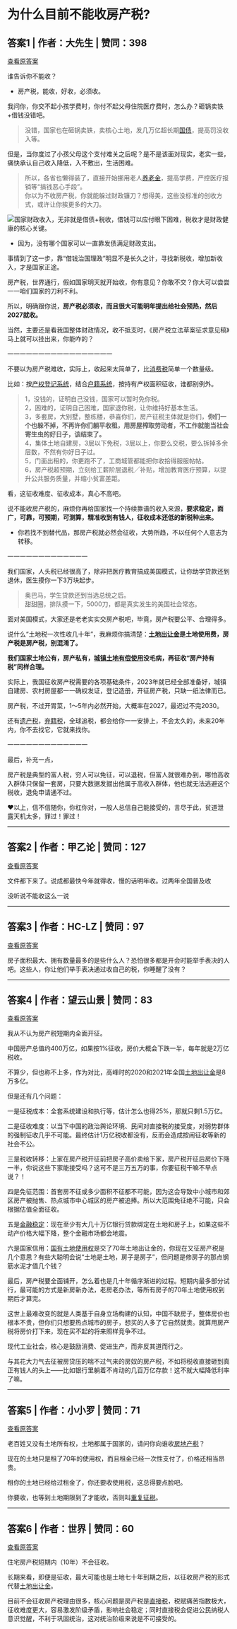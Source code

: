 # 为什么目前不能收房产税?

## 答案1 | 作者：大先生 | 赞同：398

[查看原答案](https://www.zhihu.com/question/1887834454417979047/answer/1925584361702561127)

谁告诉你不能收？

- 房产税，能收，好收，必须收。

我问你，你交不起小孩学费时，你付不起父母住院医疗费时，怎么办？砸锅卖铁+借钱没错吧。

> 没错，国家也在砸锅卖铁，卖核心土地，发几万亿超长期[国债](https://zhida.zhihu.com/search?content_id=735841593&content_type=Answer&match_order=1&q=%E5%9B%BD%E5%80%BA&zhida_source=entity)，提高罚没收入等。

但是，当你度过了小孩父母这个支付难关之后呢？是不是该面对现实，老实一些，痛快承认自己收入降低，入不敷出，生活困难。

> 所以，各省也懒得装了，直接开始挪用老人[养老金](https://zhida.zhihu.com/search?content_id=735841593&content_type=Answer&match_order=1&q=%E5%85%BB%E8%80%81%E9%87%91&zhida_source=entity)，提高学费，严控医疗报销等“搞钱恶心手段”。  
> 你以为不收房产税，你就能躲过财政镰刀？想得美，这些没标准的创收方式，或许让你挨更多的大刀。

![](https://pica.zhimg.com/50/v2-04ef0dcd571edd9fc6133f9fec7b02b4_720w.jpg?source=1def8aca)国家财政收入，无非就是借债+税收，借钱可以应付眼下困难，税收才是财政健康的核心关键。

- 因为，没有哪个国家可以一直靠发债满足财政支出。

事情到了这一步，靠“借钱治国理政”明显不是长久之计，寻找新税收，增加新收入，才是国家正途。

房产税，世界通行，假如国家明天就开始收，你有意见？你敢不交？你大可以尝尝一一咱们国家的刀利不利。

所以，明确跟你说，**房产税必须收，而且很大可能明年提出给社会预热，然后2027就收。**

当然，主要还是看我国整体财政情况，收不抵支时，《房产税立法草案征求意见稿》马上就可以挂出来，你能咋的？

一一一一一一一一一一一一一一一一一

不要以为房产税难收，实际上，收起来太简单了，比[消费税](https://zhida.zhihu.com/search?content_id=735841593&content_type=Answer&match_order=1&q=%E6%B6%88%E8%B4%B9%E7%A8%8E&zhida_source=entity)简单一个数量级。

比如：按[产权登记系统](https://zhida.zhihu.com/search?content_id=735841593&content_type=Answer&match_order=1&q=%E4%BA%A7%E6%9D%83%E7%99%BB%E8%AE%B0%E7%B3%BB%E7%BB%9F&zhida_source=entity)，结合[户籍系统](https://zhida.zhihu.com/search?content_id=735841593&content_type=Answer&match_order=1&q=%E6%88%B7%E7%B1%8D%E7%B3%BB%E7%BB%9F&zhida_source=entity)，按持有产权面积征收，谁都别例外。

> 1，没钱的，证明自己没钱，国家可以暂时免你税。  
> 2，困难的，证明自己困难，国家退你税，让你维持好基本生活。  
> 3，多套房，大别墅，整栋楼，恭喜你们，房产征税主体就是你们，**你们一个也躲不掉，不再许你们躺平收租，用房屋榨取劳动者，不工作就能当社会寄生虫的好日子，该结束了。**  
> 4，集体土地自建房，3层以下免税，3层以上，你要么交税，要么拆掉多余层数，不然有你好日子过。  
> 5，门面出租的，你更跑不了，工商城管都能把你收拾得服服帖帖。  
> 6，房产税超预期，立刻给工薪阶层退税╱补贴，增加教育医疗预算，以提升公共服务质量，并缩小贫富差距。

看，这征收难度、征收成本，真心不高吧。

说不能收房产税的，麻烦你再给国家找一个持续靠谱的收入来源，**要求稳定，面广，可靠，可预期，可测算，精准收到有钱人，征收成本还低的新税种出来。**

- 你若找不到替代品，那房产税就必然会征收，大势所趋，不以任何个人意志为转移。

一一一一一一一一一一一一一

我们国家，人头税已经很高了，除非把医疗教育搞成美国模式，让你助学贷款还到退休，医生摸你一下3万块起步。

> 奥巴马，学生贷款还到当选总统之后。  
> 甜甜圈，排队摸一下，5000刀，都是真实发生的美国社会常态。

面对美国模式，大家还是老老实实交房产税吧，毕竟，房产税要公平、合理得多。

说什么“土地税一次性收几十年”，我麻烦你搞清楚：**[土地出让金](https://zhida.zhihu.com/search?content_id=735841593&content_type=Answer&match_order=1&q=%E5%9C%9F%E5%9C%B0%E5%87%BA%E8%AE%A9%E9%87%91&zhida_source=entity)是土地使用费，房产税是房产税，别混淆了。**

**我们国家土地公有，房产私有，[城镇土地有偿使用](https://zhida.zhihu.com/search?content_id=735841593&content_type=Answer&match_order=1&q=%E5%9F%8E%E9%95%87%E5%9C%9F%E5%9C%B0%E6%9C%89%E5%81%BF%E4%BD%BF%E7%94%A8&zhida_source=entity)没毛病，再征收“房产持有税”同样合理。**

实际上，我国征收房产税需要的各项基础条件，2023年就已经全部准备好，城镇自建房、农村房屋都一一确权发证，登记造册，开征房产税，只缺一纸法律而已。

房产税，不过开胃菜，1～5年内必然开始，大概率在2027，最迟过不完2030。

还有[遗产税](https://zhida.zhihu.com/search?content_id=735841593&content_type=Answer&match_order=1&q=%E9%81%97%E4%BA%A7%E7%A8%8E&zhida_source=entity)，[弃籍税](https://zhida.zhihu.com/search?content_id=735841593&content_type=Answer&match_order=1&q=%E5%BC%83%E7%B1%8D%E7%A8%8E&zhida_source=entity)，全球追税，都会给你一一安排上，不会太久的，未来20年内，你不去找它，它就来找你。

一一一一一一一一一一一一一

最后，补充一点，

房产税是典型的富人税，穷人可以免征，可以退税，但富人就很难办到，哪怕高收入群体只保留一套房，只要大数据发掘出他属于高收入群体，他也就无法逃避这个税收，退免申请通不过。

❤以上，信不信随你，你杠你对，一般人总信自己能接受的，言尽于此，贫道泄露天机太多，罪过！罪过！

---

## 答案2 | 作者：甲乙论 | 赞同：127

[查看原答案](https://www.zhihu.com/question/1887834454417979047/answer/1926208297112966714)

文件都下来了。说成都最快今年就得收，慢的话明年收。过两年全国普及收

没听说不能收这么一说

---

## 答案3 | 作者：HC-LZ | 赞同：97

[查看原答案](https://www.zhihu.com/question/1887834454417979047/answer/1925899846977561484)

房子面积最大、拥有数量最多的是些什么人？恐怕很多都是开会时能举手表决的人吧。这些人，你让他们举手表决通过收自己的税，你睡醒了没有？

---

## 答案4 | 作者：望云山景 | 赞同：83

[查看原答案](https://www.zhihu.com/question/1887834454417979047/answer/1924233476695102397)

我从不认为房产税短期内全面开征。

中国房产总值约400万亿，如果按1%征收，房价大概会下跌一半，每年就是2万亿税收。

不算少，但也称不上多，作为对比，高峰时的2020和2021年全国[土地出让金](https://zhida.zhihu.com/search?content_id=735289722&content_type=Answer&match_order=1&q=%E5%9C%9F%E5%9C%B0%E5%87%BA%E8%AE%A9%E9%87%91&zhida_source=entity)是8万多亿。

但是还有几个问题：

一是征税成本：全套系统建设和执行等，估计怎么也得25%，那就只剩1.5万亿。

二是征收难度：以当下中国的政治舆论环境、民间对直接税的接受度，对弱势群体的强制征收几乎不可能。最终估计1万亿税收都没有，反而会造成按闹征收等新的社会不公。

三是税收转移：上家在房产税开征前把房子高价卖给下家，房产税开征后房价下降一半，你说这些下家能接受吗？这可不是三万五万的事，你要征税干嘛不早点说？！

四是免征范围：首套房不征或多少面积不征都不可能，因为这会导致中小城市和郊区房产被抛售、热点城市中心城区的房产被追捧。所以大范围免征绝不可能，只会根据估值全面征收。

五是[金融稳定](https://zhida.zhihu.com/search?content_id=735289722&content_type=Answer&match_order=1&q=%E9%87%91%E8%9E%8D%E7%A8%B3%E5%AE%9A&zhida_source=entity)：现在至少有大几十万亿银行贷款绑定在土地和房子上，如果这些不动产价格大幅下降，整个金融市场都会地震。

六是国家信用：[国有土地使用权](https://zhida.zhihu.com/search?content_id=735289722&content_type=Answer&match_order=1&q=%E5%9B%BD%E6%9C%89%E5%9C%9F%E5%9C%B0%E4%BD%BF%E7%94%A8%E6%9D%83&zhida_source=entity)是交了70年土地出让金的，你现在又征房产税是几个意思？有些大聪明会说“土地是土地，房子是房子”，但问题是修房子的那点钢筋水泥才值几个钱？

最后，房产税要全面铺开，怎么着也是几十年循序渐进的过程。短期内最多部分试行，最可能的方式是新房新办法，老房老办法，等所有房子的70年土地使用权到期后才算完。

这世上最难改变的就是人类基于自身立场构建的认知，中国不缺房子，整体房价也根本不贵，但你们只想要热点城市的房子，想买的人多了它自然就贵。就算用房产税将房价打下来，现在买不起的将来照样竞争不过。

现代工业社会，核心是鼓励消费、促进生产，而非反其道而行之。

与其花大力气去征被房贷压的喘不过气来的房奴的房产税，不如将税收直接砸到真正有钱人的头上——比如银行里躺着不肯动的几百万亿存款！这不就大幅降低利率了嘛。

---

## 答案5 | 作者：小小罗 | 赞同：71

[查看原答案](https://www.zhihu.com/question/1887834454417979047/answer/1926066631320249367)

老百姓又没有土地所有权，土地都属于国家的，请问你向谁收[房地产税](https://zhida.zhihu.com/search?content_id=736078082&content_type=Answer&match_order=1&q=%E6%88%BF%E5%9C%B0%E4%BA%A7%E7%A8%8E&zhida_source=entity)？

现在的土地只是租了70年的使用权，而且租金已经一次性支付了，价格还相当昂贵。

租你的土地已经给过租金了，你还要收使用税，这总得要点脸吧。

你要收，也等到土地期限到了才能收，否则叫[重复征税](https://zhida.zhihu.com/search?content_id=736078082&content_type=Answer&match_order=1&q=%E9%87%8D%E5%A4%8D%E5%BE%81%E7%A8%8E&zhida_source=entity)。

---

## 答案6 | 作者：世界 | 赞同：60

[查看原答案](https://www.zhihu.com/question/1887834454417979047/answer/1924491641210795669)

住宅房产税短期内（10年）不会征收。

长期来看，即便是征收，最大可能也是土地七十年到期之后，以征收房产税的形式代替[土地出让金](https://zhida.zhihu.com/search?content_id=735398322&content_type=Answer&match_order=1&q=%E5%9C%9F%E5%9C%B0%E5%87%BA%E8%AE%A9%E9%87%91&zhida_source=entity)。

目前不会征收房产税理由很多，核心问题是房产税是[直接税](https://zhida.zhihu.com/search?content_id=735398322&content_type=Answer&match_order=1&q=%E7%9B%B4%E6%8E%A5%E7%A8%8E&zhida_source=entity)，税赋痛苦指数极大，征收难度更大，容易激发阶级矛盾，影响社会稳定；同时直接税会促进公民纳税人意识觉醒，不利于巩固统治，这对统治阶级来说是不可接受的。
